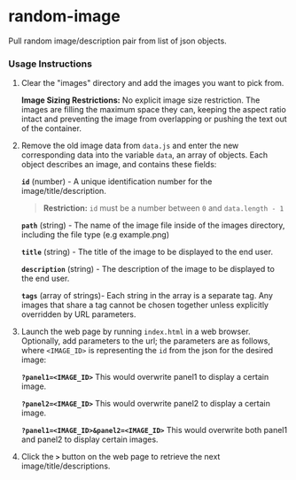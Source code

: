 # random-image
Pull random image/description pair from list of json objects.

### Usage Instructions
1. Clear the "images" directory and add the images you want to pick from.

    **Image Sizing Restrictions:** No explicit image size restriction. The images are filling the maximum space they can, keeping the aspect ratio intact and preventing the image from overlapping or pushing the text out of the container.

2. Remove the old image data from `data.js` and enter the new corresponding data into the variable `data`, an array of objects. Each object describes an image, and contains these fields:

    **`id`** (number) - A unique identification number for the image/title/description. 
        
    > **Restriction:** `id` must be a number between `0` and `data.length - 1`
   
    **`path`** (string) - The name of the image file inside of the images directory, including the file type (e.g example.png)
    
    **`title`** (string) - The title of the image to be displayed to the end user.
    
    **`description`** (string) - The description of the image to be displayed to the end user.
    
    **`tags`** (array of strings)- Each string in the array is a separate tag. Any images that share a tag cannot be chosen together unless explicitly overridden by URL parameters.

3. Launch the web page by running `index.html` in a web browser. Optionally, add parameters to the url; the parameters are as follows, where `<IMAGE_ID>` is representing the `id` from the json for the desired image:

      **`?panel1=<IMAGE_ID>`**
    This would overwrite panel1 to display a certain image.
    
      **`?panel2=<IMAGE_ID>`**
    This would overwrite panel2 to display a certain image.
    
      **`?panel1=<IMAGE_ID>&panel2=<IMAGE_ID>`**
    This would overwrite both panel1 and panel2 to display certain images.

4. Click the **`>`** button on the web page to retrieve the next image/title/descriptions.
